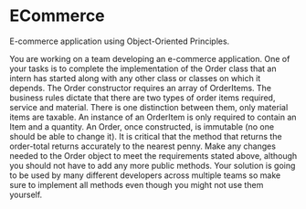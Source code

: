 # ECommerce
E-commerce application using Object-Oriented Principles.

You are working on a team developing an e-commerce application. One of your tasks is to
complete the implementation of the Order class that an intern has started along with any other
class or classes on which it depends. The Order constructor requires an array of OrderItems. The
business rules dictate that there are two types of order items required, service and material.
There is one distinction between them, only material items are taxable. An instance of an
OrderItem is only required to contain an Item and a quantity.
An Order, once constructed, is immutable (no one should be able to change it). It is critical that
the method that returns the order-total returns accurately to the nearest penny. Make any
changes needed to the Order object to meet the requirements stated above, although you
should not have to add any more public methods.
Your solution is going to be used by many different developers across multiple teams so make
sure to implement all methods even though you might not use them yourself.
